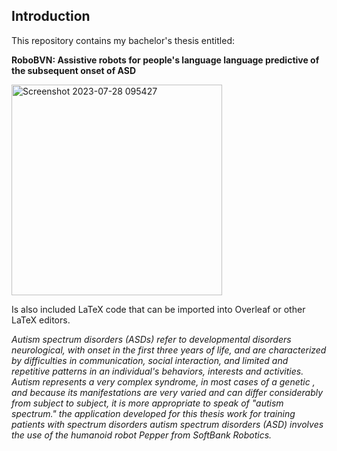 ## Introduction

This repository contains my bachelor's thesis entitled:

**RoboBVN: Assistive robots for people's language
language predictive of the subsequent onset of
ASD**

<img width="337" alt="Screenshot 2023-07-28 095427" src="https://github.com/GianmarcoDonnesi/Bachelor-thesis-RoboBVN/assets/91615472/3b19bcdf-226a-448c-8a11-7d0ad91073f6">

Is also included LaTeX code that can be imported into Overleaf or other LaTeX editors.

*Autism spectrum disorders (ASDs) refer to developmental disorders
neurological, with onset in the first three years of life, and are characterized by
difficulties in communication, social interaction, and limited and repetitive patterns
in an individual's behaviors, interests and activities. Autism
represents a very complex syndrome, in most cases of a
genetic , and because its manifestations are very varied and can differ
considerably from subject to subject, it is more appropriate to speak of "autism spectrum."
the application developed
for this thesis work for training patients with spectrum disorders
autism spectrum disorders (ASD) involves the use of the humanoid robot Pepper from SoftBank Robotics.*
